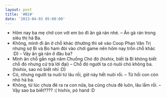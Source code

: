 ```yaml
---
layout: post
title: '#BI#'
date: '2013-04-03 05:00:00'
---
```


+ Hôm nay ba mẹ chở con với em bo đi ăn gà rán nhé.
– Ăn gà rán trong siêu thị hả Ba.
+ Không, mình đi ăn ở chỗ khác (thường thì sẽ vào Coop Phan Văn Trị nhưng sợ Bi và Bo ham đòi vào chơi game nên hôm nay trốn chỗ khác :D)
– Vậy ăn gà rán ở đâu ba?
+ Mình ăn chỗ gần ngã năm Chuồng Chó đó (hixhix, biết là Bi không biết chỗ đó nhưng cứ trả lời đại)
– Chỗ đó người ta có nuôi chó không ba. (hixhix, sao nó biết nhỉ :D)
+ Có, nhưng người ta nuôi từ lâu rồi, giờ này hết nuôi rồi.
– Từ hồi con còn nhỏ hả ba.
+ Không, từ lúc chưa đẻ ra ra con nữa, ba cũng chưa đẻ luôn, lâu lắm rồi.
– Vậy sao ba biết???? :( hixhix, pó hand :D
